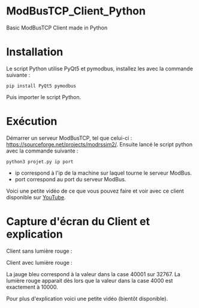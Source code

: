 # ModBusTCP_Client_Python
Basic ModBusTCP Client made in Python

# Installation
Le script Python utilise PyQt5 et pymodbus, installez les avec la commande suivante : 
```shell
pip install PyQt5 pymodbus
```

Puis importer le script Python.

# Exécution
Démarrer un serveur ModBusTCP, tel que celui-ci : https://sourceforge.net/projects/modrssim2/.
Ensuite lancé le script python avec la commande suivante :
```shell
python3 projet.py ip port
```
* ip correspond à l'ip de la machine sur laquel tourne le serveur ModBus.
* port correspond au port du serveur ModBus.

Voici une petite vidéo de ce que vous pouvez faire et voir avec ce client disponible sur [YouTube](https://youtu.be/KyKGT7kPINM).



# Capture d'écran du Client et explication
Client sans lumière rouge :

Client avec lumière rouge :

La jauge bleu correspond à la valeur dans la case 40001 sur 32767.
La lumière rouge apparait dès lors que la valeur dans la case 4000 est exactement à 10000.

Pour plus d'explication voici une petite vidéo (bientôt disponible).
